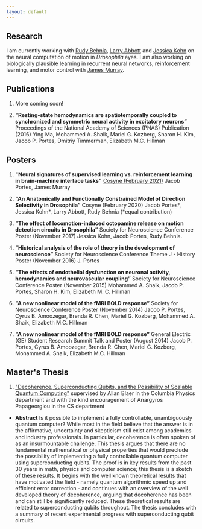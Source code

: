 ```yaml
---
layout: default
---
```


## Research

I am currently working with [Rudy Behnia](http://behnialab.neuroscience.columbia.edu/), [Larry Abbott](https://zuckermaninstitute.columbia.edu/larry-f-abbott-phd) and [Jessica Kohn](http://behnialab.neuroscience.columbia.edu/people/) on the neural computation of motion in *Drosophila* eyes. I am also working on biologically plausible learning in recurrent neural networks, reinforcement learning, and motor control with [James Murray](https://murraylab.uoregon.edu/).


## Publications

1. More coming soon!

2. **“Resting-state hemodynamics are spatiotemporally coupled to synchronized and symmetric neural activity in excitatory neurons”** Proceedings of the National Academy of Sciences (PNAS) Publication (2016) Ying Ma, Mohammed A. Shaik, Mariel G. Kozberg, Sharon H. Kim, Jacob P. Portes, Dmitriy Timmerman, Elizabeth M.C. Hillman


## Posters

1. **"Neural signatures of supervised learning vs. reinforcement learning in brain-machine interface tasks"** [Cosyne (February 2021)](http://www.cosyne.org/c/index.php?title=Cosyne2021_Program) Jacob Portes, James Murray

2.	**“An Anatomically and Functionally Constrained Model of Direction Selectivity in Drosophila”** Cosyne (February 2020) Jacob Portes\*, Jessica Kohn\*, Larry Abbott, Rudy Behnia (*equal contribution)

3.	**“The effect of locomotion-induced octopamine release on motion detection circuits in Drosophila”** Society for Neuroscience Conference Poster (November 2017) Jessica Kohn, Jacob Portes, Rudy Behnia.

4.	**“Historical analysis of the role of theory in the development of neuroscience”** Society for Neuroscience Conference Theme J - History Poster (November 2016) J. Portes

5.	**“The effects of endothelial dysfunction on neuronal activity, hemodynamics and neurovascular coupling”** Society for Neuroscience Conference Poster (November 2015) Mohammed A. Shaik, Jacob P. Portes, Sharon H. Kim, Elizabeth M. C. Hillman

6.	**“A new nonlinear model of the fMRI BOLD response”** Society for Neuroscience Conference Poster (November 2014) Jacob P. Portes, Cyrus B. Amoozegar, Brenda R. Chen, Mariel G. Kozberg, Mohammed A. Shaik, Elizabeth M.C. Hillman

7.	**“A new nonlinear model of the fMRI BOLD response”** General Electric (GE) Student Research Summit Talk and Poster (August 2014) Jacob P. Portes, Cyrus B. Amoozegar, Brenda R. Chen, Mariel G. Kozberg, Mohammed A. Shaik, Elizabeth M.C. Hillman

## Master's Thesis

1. ["Decoherence, Superconducting Qubits, and the Possibility of Scalable Quantum Computing"](/files/decoherence-superconducting-qubitsWEBv2.pdf) supervised by Allan Blaer in the Columbia Physics department and with the kind encouragement of Anargyros Papageorgiou in the CS department
  * **Abstract** Is it possible to implement a fully controllable, unambiguously quantum computer? While most in the field believe that the answer is in the affirmative, uncertainty and skepticism still exist among academics and industry professionals. In particular, decoherence is often spoken of as an insurmountable challenge. This thesis argues that there are no fundamental mathematical or physical properties that would preclude the possibility of implementing a fully controllable quantum computer using superconducting qubits. The proof is in key results from the past 30 years in math, physics and computer science; this thesis is a sketch of these results. It begins with the well known theoretical results that have motivated the field - namely quantum algorithmic speed up and efficient error correction - and continues with an overview of the well developed theory of decoherence, arguing that decoherence has been and can still be significantly reduced. These theoretical results are related to superconducting qubits throughout. The thesis concludes with a summary of recent experimental progress with superconducting qubit circuits.
